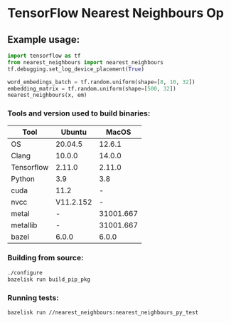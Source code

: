 # TensorFlow Nearest Neighbours Op

## Example usage:
```python
import tensorflow as tf
from nearest_neighbours import nearest_neighbours
tf.debugging.set_log_device_placement(True)

word_embedings_batch = tf.random.uniform(shape=[8, 10, 32])
embedding_matrix = tf.random.uniform(shape=[500, 32])
nearest_neighbours(x, em)
```

### Tools and version used to build binaries:

| Tool       | Ubuntu    | MacOS     |
|------------|-----------|-----------|
| OS         | 20.04.5   | 12.6.1    |
| Clang      | 10.0.0    | 14.0.0    |
| Tensorflow | 2.11.0    | 2.11.0    | 
| Python     | 3.9       | 3.8       |
| cuda       | 11.2      | -         | 
| nvcc       | V11.2.152 | -         | 
| metal      | -         | 31001.667 | 
| metallib   | -         | 31001.667 |      
 | bazel      | 6.0.0     | 6.0.0     |

### Building from source:
```bash
./configure
bazelisk run build_pip_pkg
```
### Running tests:
```bash
bazelisk run //nearest_neighbours:nearest_neighbours_py_test 
```

